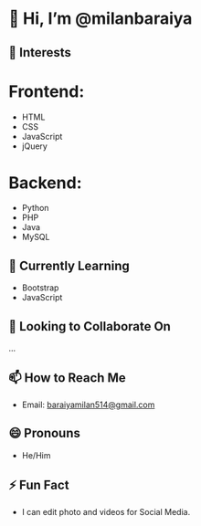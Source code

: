# 👋 Hi, I’m @milanbaraiya

## 👀 Interests
# Frontend:
- HTML
- CSS
- JavaScript
- jQuery

# Backend:
- Python
- PHP
- Java
- MySQL

## 🌱 Currently Learning
- Bootstrap
- JavaScript

## 💞️ Looking to Collaborate On
...

## 📫 How to Reach Me
- Email: baraiyamilan514@gmail.com

## 😄 Pronouns
- He/Him

## ⚡ Fun Fact
- I can edit photo and videos for Social Media.

<!--
- 👋 Hi, I’m @milanbaraiya
- 👀 I’m interested in ...
- 🌱 I’m currently learning ...
- 💞️ I’m looking to collaborate on ...
- 📫 How to reach me ...
- 😄 Pronouns: ...
- ⚡ Fun fact: ...
-->

<!---
milanbaraiya/milanbaraiya is a ✨ special ✨ repository because its `README.md` (this file) appears on your GitHub profile.
You can click the Preview link to take a look at your changes.
--->
